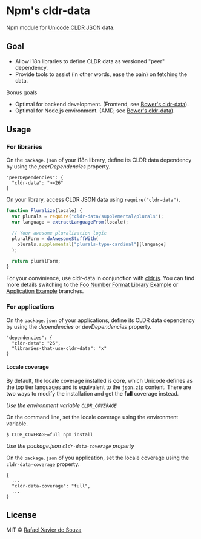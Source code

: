 # Npm's cldr-data

Npm module for [Unicode CLDR JSON][] data.

[Unicode CLDR JSON]: http://cldr.unicode.org/index/cldr-spec/json

## Goal

- Allow i18n libraries to define CLDR data as versioned "peer" dependency.
- Provide tools to assist (in other words, ease the pain) on fetching the data.

Bonus goals

- Optimal for backend development. (Frontend, see [Bower's cldr-data][]).
- Optimal for Node.js environment. (AMD, see [Bower's cldr-data][]).

[Bower's cldr-data]: https://github.com/rxaviers/cldr-data-bower

## Usage

### For libraries

On the `package.json` of your i18n library, define its CLDR data dependency by
using the *peerDependencies* property.

    "peerDependencies": {
      "cldr-data": ">=26"
    }

On your library, access CLDR JSON data using `require("cldr-data")`.

```javascript
function Pluralize(locale) {
  var plurals = require("cldr-data/supplemental/plurals");
  var language = extractLanguageFrom(locale);

  // Your awesome pluralization logic
  pluralForm = doAwesomeStuffWith(
    plurals.supplemental["plurals-type-cardinal"][language]
  );

  return pluralForm;
}
```

For your convinience, use cldr-data in conjunction with [cldr.js][]. You can
find more details switching to the [Foo Number Format Library Example][] or
[Application Example][] branches.

[Foo Number Format Library Example]: https://github.com/rxaviers/cldr-data-npm/tree/example-library-foo
[Application Example]: https://github.com/rxaviers/cldr-data-npm/tree/example-application
[cldr.js]: https://github.com/rxaviers/cldrjs

### For applications

On the `package.json` of your applications, define its CLDR data dependency by
using the *dependencies* or *devDependencies* property.

    "dependencies": {
      "cldr-data": "26",
      "libraries-that-use-cldr-data": "x"
    }

#### Locale coverage

By default, the locale coverage installed is **core**, which Unicode defines as
the top tier languages and is equivalent to the `json.zip` content. There are
two ways to modify the installation and get the **full** coverage instead.

*Use the environment variable `CLDR_COVERAGE`*

On the command line, set the locale coverage using the environment variable.

```
$ CLDR_COVERAGE=full npm install
```

*Use the package.json `cldr-data-coverage` property*

On the `package.json` of you application, set the locale coverage using the
`cldr-data-coverage` property.

```
{
  ...
  "cldr-data-coverage": "full",
  ...
}
```

## License

MIT © [Rafael Xavier de Souza](http://rafael.xavier.blog.br)
